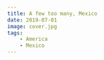 ```yaml
---
title: A few too many, Mexico
date: 2019-07-01
image: cover.jpg
tags:
    - America
    - Mexico
---
```

